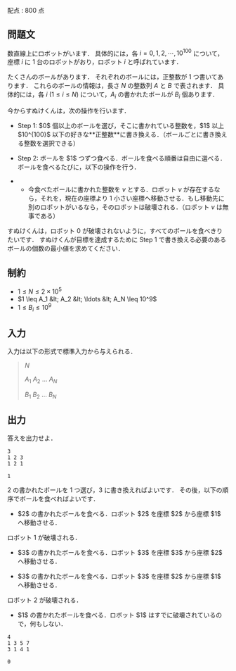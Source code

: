 配点 : $800$ 点

## 問題文

数直線上にロボットがいます．
具体的には，各 $i=0,1,2,\cdots,10^{100}$ について，座標 $i$ に $1$ 台のロボットがおり，ロボット $i$ と呼ばれています．

たくさんのボールがあります．
それぞれのボールには，正整数が $1$ つ書いてあります．
これらのボールの情報は，長さ $N$ の整数列 $A$ と $B$ で表されます．
具体的には，各 $i$ ($1 \leq i \leq N$) について，$A_i$ の書かれたボールが $B_i$ 個あります．

今からすぬけくんは，次の操作を行います．

- <p>Step 1: $0$ 個以上のボールを選び，そこに書かれている整数を，$1$ 以上 $10^{100}$ 以下の好きな**正整数**に書き換える．（ボールごとに書き換える整数を選択できる）</p>
- <p>Step 2: ボールを $1$ つずつ食べる．ボールを食べる順番は自由に選べる．ボールを食べるたびに，以下の操作を行う．</p>
-   - 今食べたボールに書かれた整数を $v$ とする．ロボット $v$ が存在するなら，それを，現在の座標より $1$ 小さい座標へ移動させる．もし移動先に別のロボットがいるなら，そのロボットは破壊される．（ロボット $v$ は無事である）

すぬけくんは，ロボット $0$ が破壊されないように，すべてのボールを食べきりたいです．
すぬけくんが目標を達成するために Step 1 で書き換える必要のあるボールの個数の最小値を求めてください．

## 制約

- $1 \leq N \leq 2 \times 10^5$
- $1 \leq A_1 &lt; A_2 &lt; \ldots &lt; A_N \leq 10^9$
- $1 \leq B_i \leq 10^9$

## 入力

入力は以下の形式で標準入力から与えられる．

> $N$
> 
> $A_1$ $A_2$ $\ldots$ $A_N$
> 
> $B_1$ $B_2$ $\ldots$ $B_N$

## 出力

答えを出力せよ．

```input1
3
1 2 3
1 2 1
```

```output1
1
```

$2$ の書かれたボールを $1$ つ選び，$3$ に書き換えればよいです．
その後，以下の順序でボールを食べればよいです．

- <p>$2$ の書かれたボールを食べる．ロボット $2$ を座標 $2$ から座標 $1$ へ移動させる．
ロボット $1$ が破壊される．</p>
- <p>$3$ の書かれたボールを食べる．ロボット $3$ を座標 $3$ から座標 $2$ へ移動させる．</p>
- <p>$3$ の書かれたボールを食べる．ロボット $3$ を座標 $2$ から座標 $1$ へ移動させる．
ロボット $2$ が破壊される．</p>
- <p>$1$ の書かれたボールを食べる．ロボット $1$ はすでに破壊されているので，何もしない．</p>

```input2
4
1 3 5 7
3 1 4 1
```

```output2
0
```